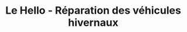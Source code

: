 ---
title: "Le Hello - Réparation des véhicules hivernaux"
url: /le-mans/le-hello-reparation-des-vehicules-hivernaux/
shop: réparation de voitures
---
